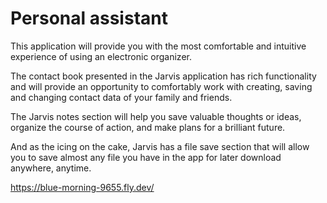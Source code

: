 # Personal assistant 

This application will provide you with the most comfortable and intuitive experience of using an electronic organizer.

The contact book presented in the Jarvis application has rich functionality and will provide an opportunity to comfortably work with creating, saving and changing contact data of your family and friends.

The Jarvis notes section will help you save valuable thoughts or ideas, organize the course of action, and make plans for a brilliant future.

And as the icing on the cake, Jarvis has a file save section that will allow you to save almost any file you have in the app for later download anywhere, anytime.


https://blue-morning-9655.fly.dev/
